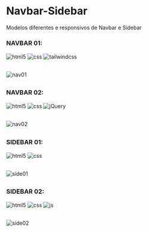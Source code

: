 # Navbar-Sidebar
Modelos diferentes e responsivos de Navbar e Sidebar

### NAVBAR 01:
<div style="display: inline_block">
  <img align="center" alt="html5" src="https://img.shields.io/badge/HTML5-E34F26?style=for-the-badge&logo=html5&logoColor=white" />
  <img align="center" alt="css" src="https://img.shields.io/badge/CSS3-1572B6?style=for-the-badge&logo=css3&logoColor=white" />
  <img align="center" alt="tailwindcss" src="https://img.shields.io/badge/tailwindcss-2faddf?style=for-the-badge&logo=tailwindcss&logoColor=white" />
</div> <br>

![nav01](https://user-images.githubusercontent.com/99847209/175826666-26fab1f4-69eb-4806-9954-15c3ebbe9238.gif)

## 

### NAVBAR 02:
<div style="display: inline_block">
  <img align="center" alt="html5" src="https://img.shields.io/badge/HTML5-E34F26?style=for-the-badge&logo=html5&logoColor=white" />
  <img align="center" alt="css" src="https://img.shields.io/badge/CSS3-1572B6?style=for-the-badge&logo=css3&logoColor=white" />
  <img align="center" alt="jQuery" src="https://img.shields.io/badge/jQuery-1750d2?style=for-the-badge&logo=jQuery&logoColor=white" />
</div> <br>

![nav02](https://user-images.githubusercontent.com/99847209/175826790-697a1a8b-7cad-40d5-ac81-fa29eeb4dcd4.gif)

##

### SIDEBAR 01:
<div style="display: inline_block">
  <img align="center" alt="html5" src="https://img.shields.io/badge/HTML5-E34F26?style=for-the-badge&logo=html5&logoColor=white" />
  <img align="center" alt="css" src="https://img.shields.io/badge/CSS3-1572B6?style=for-the-badge&logo=css3&logoColor=white" />
</div> <br>

![side01](https://user-images.githubusercontent.com/99847209/175826984-6d011fcf-582b-409d-b2d8-835aa41c5276.gif)

##

### SIDEBAR 02:
<div style="display: inline_block">
  <img align="center" alt="html5" src="https://img.shields.io/badge/HTML5-E34F26?style=for-the-badge&logo=html5&logoColor=white" />
  <img align="center" alt="css" src="https://img.shields.io/badge/CSS3-1572B6?style=for-the-badge&logo=css3&logoColor=white" />
  <img align="center" alt="js" src="https://img.shields.io/badge/JavaScript-F7DF1E?style=for-the-badge&logo=javascript&logoColor=black" />
</div> <br>

![side02](https://user-images.githubusercontent.com/99847209/175826990-4fa22c38-f5d5-4e19-bc51-d68b96d2b1c3.gif)
